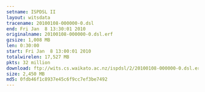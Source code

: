 ```yaml
---
setname: ISPDSL II
layout: witsdata
tracename: 20100108-000000-0.dsl
end: Fri Jan  8 13:30:01 2010
originalname: 20100108-000000-0.dsl.erf
gzsize: 1,008 MB
len: 0:30:00
start: Fri Jan  8 13:00:01 2010
totalwirelen: 17,527 MB
pkts: 32 million
download: ftp://wits.cs.waikato.ac.nz/ispdsl/2/20100108-000000-0.dsl.erf.gz
size: 2,450 MB
md5: 0fdb46f1c8937e45c6f9cc7ef3be7492
---
```

